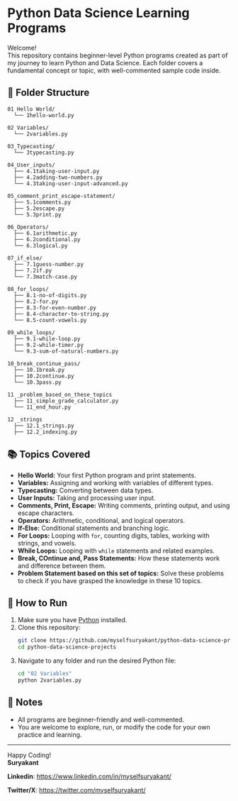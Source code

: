 # Python Data Science Learning Programs

Welcome!  
This repository contains beginner-level Python programs created as part of my journey to learn Python and Data Science. Each folder covers a fundamental concept or topic, with well-commented sample code inside.

## 📁 Folder Structure

```
01 Hello World/
  └── 1hello-world.py

02 Variables/
  └── 2variables.py

03_Typecasting/
  └── 3typecasting.py

04_User_inputs/
  ├── 4.1taking-user-input.py
  ├── 4.2adding-two-numbers.py
  └── 4.3taking-user-input-advanced.py

05_comment_print_escape-statement/
  ├── 5.1comments.py
  ├── 5.2escape.py
  └── 5.3print.py

06_Operators/
  ├── 6.1arithmetic.py
  ├── 6.2conditional.py
  └── 6.3logical.py

07_if_else/
  ├── 7.1guess-number.py
  ├── 7.2if.py
  └── 7.3match-case.py

08_for_loops/
  ├── 8.1-no-of-digits.py
  ├── 8.2-for.py
  ├── 8.3-for-even-number.py
  ├── 8.4-character-to-string.py
  └── 8.5-count-vowels.py

09_while_loops/
  ├── 9.1-while-loop.py
  ├── 9.2-while-timer.py
  └── 9.3-sum-of-natural-numbers.py

10_break_continue_pass/
  ├── 10.1break.py
  ├── 10.2continue.py
  └── 10.3pass.py
  
11 _problem_based_on_these_topics
  ├── 11_simple_grade_calculator.py
  └── 11_end_hour.py

12 _strings
  ├── 12.1_strings.py
  ├── 12.2_indexing.py

```

## 📚 Topics Covered

- **Hello World:** Your first Python program and print statements.
- **Variables:** Assigning and working with variables of different types.
- **Typecasting:** Converting between data types.
- **User Inputs:** Taking and processing user input.
- **Comments, Print, Escape:** Writing comments, printing output, and using escape characters.
- **Operators:** Arithmetic, conditional, and logical operators.
- **If-Else:** Conditional statements and branching logic.
- **For Loops:** Looping with `for`, counting digits, tables, working with strings, and vowels.
- **While Loops:** Looping with `while` statements and related examples.
- **Break, COntinue and, Pass Statements:** How these statements work and difference between them.
- **Problem Statement based on this set of topics:** Solve these problems to check if you have grasped the knowledge in these 10 topics.

## 🚀 How to Run

1. Make sure you have [Python](https://www.python.org/downloads/) installed.
2. Clone this repository:
    ```bash
    git clone https://github.com/myselfsuryakant/python-data-science-projects.git
    cd python-data-science-projects
    ```
3. Navigate to any folder and run the desired Python file:
    ```bash
    cd "02 Variables"
    python 2variables.py
    ```

## 📝 Notes

- All programs are beginner-friendly and well-commented.
- You are welcome to explore, run, or modify the code for your own practice and learning.

---

Happy Coding!  
**Suryakant**

**Linkedin**: https://www.linkedin.com/in/myselfsuryakant/

**Twitter/X**: https://twitter.com/myselfsuryakant/